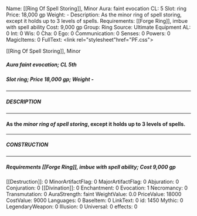 Name: [[Ring Of Spell Storing]], Minor
Aura: faint evocation
CL: 5
Slot: ring
Price: 18,000 gp
Weight: -
Description: As the minor ring of spell storing, except it holds up to 3 levels of spells.
Requirements: [[Forge Ring]], imbue with spell ability
Cost: 9,000 gp
Group: Ring
Source: Ultimate Equipment
AL: 0
Int: 0
Wis: 0
Cha: 0
Ego: 0
Communication: 0
Senses: 0
Powers: 0
MagicItems: 0
FullText: <link rel="stylesheet"href="PF.css"><div class="heading"><p class="alignleft">[[Ring Of Spell Storing]], Minor</p><div style="clear: both;"></div></div><div><h5><b>Aura </b>faint evocation; <b>CL </b>5th</h5><h5><b>Slot </b>ring; <b>Price </b>18,000 gp; <b>Weight </b>-</h5></div><hr/><div><h5><b>DESCRIPTION</b></h5></div><hr/><div><h4><p>As the <i>minor ring of spell storing</i>, except it holds up to 3 levels of spells.</p></h4></div><hr/><div><h5><b>CONSTRUCTION</b></h5></div><hr/><div><h5><b>Requirements </b>[[Forge Ring]], <i>imbue with spell ability</i>; <b>Cost </b>9,000 gp</h5></div>
[[Destruction]]: 0
MinorArtifactFlag: 0
MajorArtifactFlag: 0
Abjuration: 0
Conjuration: 0
[[Divination]]: 0
Enchantment: 0
Evocation: 1
Necromancy: 0
Transmutation: 0
AuraStrength: faint
WeightValue: 0.0
PriceValue: 18000
CostValue: 9000
Languages: 0
BaseItem: 0
LinkText: 0
id: 1450
Mythic: 0
LegendaryWeapon: 0
Illusion: 0
Universal: 0
effects: 0
